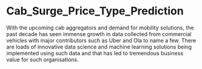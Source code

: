 # Cab_Surge_Price_Type_Prediction
With the upcoming cab aggregators and demand for mobility solutions, the past decade has seen immense growth in data collected from commercial vehicles with major contributors such as Uber and Ola to name a few. There are loads of innovative data science and machine learning solutions being implemented using such data and that has led to tremendous business value for such organisations.
